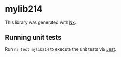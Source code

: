 # mylib214

This library was generated with [Nx](https://nx.dev).

## Running unit tests

Run `nx test mylib214` to execute the unit tests via [Jest](https://jestjs.io).
